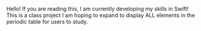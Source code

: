 Hello! If you are reading this, I am currently developing my skills in Swift! This is a class project I am hoping to expand to display ALL elements in the periodic table for users to study. 
